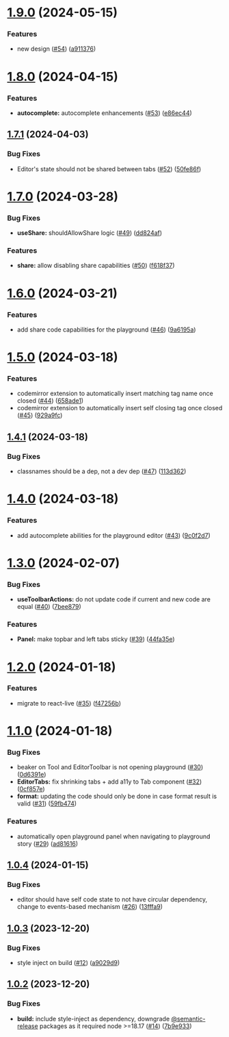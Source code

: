 # [1.9.0](https://github.com/mondaycom/storybook-addon-playground/compare/v1.8.0...v1.9.0) (2024-05-15)


### Features

* new design ([#54](https://github.com/mondaycom/storybook-addon-playground/issues/54)) ([a911376](https://github.com/mondaycom/storybook-addon-playground/commit/a91137689566a3702683d2a543401c27bd09818f))

# [1.8.0](https://github.com/mondaycom/storybook-addon-playground/compare/v1.7.1...v1.8.0) (2024-04-15)


### Features

* **autocomplete:** autocomplete enhancements ([#53](https://github.com/mondaycom/storybook-addon-playground/issues/53)) ([e86ec44](https://github.com/mondaycom/storybook-addon-playground/commit/e86ec4438e1ce59d06644c82a38d65d878c82371))

## [1.7.1](https://github.com/mondaycom/storybook-addon-playground/compare/v1.7.0...v1.7.1) (2024-04-03)


### Bug Fixes

* Editor's state should not be shared between tabs ([#52](https://github.com/mondaycom/storybook-addon-playground/issues/52)) ([50fe86f](https://github.com/mondaycom/storybook-addon-playground/commit/50fe86f9a1b6a3d73e5b55824661a019a5906110))

# [1.7.0](https://github.com/mondaycom/storybook-addon-playground/compare/v1.6.0...v1.7.0) (2024-03-28)


### Bug Fixes

* **useShare:** shouldAllowShare logic ([#49](https://github.com/mondaycom/storybook-addon-playground/issues/49)) ([dd824af](https://github.com/mondaycom/storybook-addon-playground/commit/dd824af1c6bbb8d1bbb39c08d20153aa90bca0d6))


### Features

* **share:** allow disabling share capabilities ([#50](https://github.com/mondaycom/storybook-addon-playground/issues/50)) ([f618f37](https://github.com/mondaycom/storybook-addon-playground/commit/f618f37a1cb2eeed9945abd3f94bedb9127a1d94))

# [1.6.0](https://github.com/mondaycom/storybook-addon-playground/compare/v1.5.0...v1.6.0) (2024-03-21)


### Features

* add share code capabilities for the playground ([#46](https://github.com/mondaycom/storybook-addon-playground/issues/46)) ([9a6195a](https://github.com/mondaycom/storybook-addon-playground/commit/9a6195a4f5a68e3e15cc09cced19f4a51ad1e773))

# [1.5.0](https://github.com/mondaycom/storybook-addon-playground/compare/v1.4.1...v1.5.0) (2024-03-18)


### Features

* codemirror extension to automatically insert matching tag name once closed ([#44](https://github.com/mondaycom/storybook-addon-playground/issues/44)) ([658ade1](https://github.com/mondaycom/storybook-addon-playground/commit/658ade1c3bcd001435253924480b8f419a3e6d9d))
* codemirror extension to automatically insert self closing tag once closed ([#45](https://github.com/mondaycom/storybook-addon-playground/issues/45)) ([929a9fc](https://github.com/mondaycom/storybook-addon-playground/commit/929a9fccdf236f4faa523044e224ab78e2e61a67))

## [1.4.1](https://github.com/mondaycom/storybook-addon-playground/compare/v1.4.0...v1.4.1) (2024-03-18)


### Bug Fixes

* classnames should be a dep, not a dev dep ([#47](https://github.com/mondaycom/storybook-addon-playground/issues/47)) ([113d362](https://github.com/mondaycom/storybook-addon-playground/commit/113d3623874f125741676d3b104c3343281be72d))

# [1.4.0](https://github.com/mondaycom/storybook-addon-playground/compare/v1.3.0...v1.4.0) (2024-03-18)


### Features

* add autocomplete abilities for the playground editor ([#43](https://github.com/mondaycom/storybook-addon-playground/issues/43)) ([9c0f2d7](https://github.com/mondaycom/storybook-addon-playground/commit/9c0f2d773f6f91ad44ca686d3a229faf8d54f80c))

# [1.3.0](https://github.com/mondaycom/storybook-addon-playground/compare/v1.2.0...v1.3.0) (2024-02-07)


### Bug Fixes

* **useToolbarActions:** do not update code if current and new code are equal ([#40](https://github.com/mondaycom/storybook-addon-playground/issues/40)) ([7bee879](https://github.com/mondaycom/storybook-addon-playground/commit/7bee879eac18ee2371a6f12f45dca5dc84f9a4a8))


### Features

* **Panel:** make topbar and left tabs sticky ([#39](https://github.com/mondaycom/storybook-addon-playground/issues/39)) ([44fa35e](https://github.com/mondaycom/storybook-addon-playground/commit/44fa35e84a026a3f733bcb9f21b19e9d11d352fa))

# [1.2.0](https://github.com/mondaycom/storybook-addon-playground/compare/v1.1.0...v1.2.0) (2024-01-18)


### Features

* migrate to react-live ([#35](https://github.com/mondaycom/storybook-addon-playground/issues/35)) ([f47256b](https://github.com/mondaycom/storybook-addon-playground/commit/f47256ba4283ac0e39a38030f9f4c6ca1fa9c121))

# [1.1.0](https://github.com/mondaycom/storybook-addon-playground/compare/v1.0.4...v1.1.0) (2024-01-18)


### Bug Fixes

* beaker on Tool and EditorToolbar is not opening playground ([#30](https://github.com/mondaycom/storybook-addon-playground/issues/30)) ([0d6391e](https://github.com/mondaycom/storybook-addon-playground/commit/0d6391e66430de356998e05f102fa8f930447ebb))
* **EditorTabs:** fix shrinking tabs + add a11y to Tab component ([#32](https://github.com/mondaycom/storybook-addon-playground/issues/32)) ([0cf857e](https://github.com/mondaycom/storybook-addon-playground/commit/0cf857e23b6a631e34a1a8f3d55df7551b04ec2c))
* **format:** updating the code should only be done in case format result is valid ([#31](https://github.com/mondaycom/storybook-addon-playground/issues/31)) ([59fb474](https://github.com/mondaycom/storybook-addon-playground/commit/59fb4740251fcb72151312167d2178b7ea4d09e4))


### Features

* automatically open playground panel when navigating to playground story ([#29](https://github.com/mondaycom/storybook-addon-playground/issues/29)) ([ad81616](https://github.com/mondaycom/storybook-addon-playground/commit/ad816166584c00af8d132501fa82756893c23a4e))

## [1.0.4](https://github.com/mondaycom/storybook-addon-playground/compare/v1.0.3...v1.0.4) (2024-01-15)


### Bug Fixes

* editor should have self code state to not have circular dependency, change to events-based mechanism ([#26](https://github.com/mondaycom/storybook-addon-playground/issues/26)) ([13fffa9](https://github.com/mondaycom/storybook-addon-playground/commit/13fffa9395f042e7448217945feb5fd7d7dbf0bc))

## [1.0.3](https://github.com/mondaycom/storybook-addon-playground/compare/v1.0.2...v1.0.3) (2023-12-20)


### Bug Fixes

* style inject on build ([#12](https://github.com/mondaycom/storybook-addon-playground/issues/12)) ([a9029d9](https://github.com/mondaycom/storybook-addon-playground/commit/a9029d9af617fb4e9a202adf6a9b262fad451e2b))

## [1.0.2](https://github.com/mondaycom/storybook-addon-playground/compare/v1.0.1...v1.0.2) (2023-12-20)


### Bug Fixes

* **build:** include style-inject as dependency, downgrade [@semantic-release](https://github.com/semantic-release) packages as it required node >=18.17 ([#14](https://github.com/mondaycom/storybook-addon-playground/issues/14)) ([7b9e933](https://github.com/mondaycom/storybook-addon-playground/commit/7b9e933ce481cfabdcbfb06e61827e22a7a5ff89))
